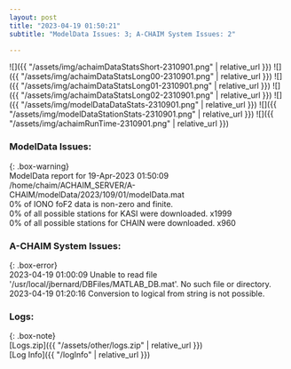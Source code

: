 ```yaml
---
layout: post
title: "2023-04-19 01:50:21"
subtitle: "ModelData Issues: 3; A-CHAIM System Issues: 2"

---
```


![]({{ "/assets/img/achaimDataStatsShort-2310901.png" | relative_url }})
![]({{ "/assets/img/achaimDataStatsLong00-2310901.png" | relative_url }})
![]({{ "/assets/img/achaimDataStatsLong01-2310901.png" | relative_url }})
![]({{ "/assets/img/achaimDataStatsLong02-2310901.png" | relative_url }})
![]({{ "/assets/img/modelDataDataStats-2310901.png" | relative_url }})
![]({{ "/assets/img/modelDataStationStats-2310901.png" | relative_url }})
![]({{ "/assets/img/achaimRunTime-2310901.png" | relative_url }})


### ModelData Issues:  
  
{: .box-warning}  
 ModelData report for 19-Apr-2023 01:50:09   
 /home/chaim/ACHAIM_SERVER/A-CHAIM/modelData/2023/109/01/modelData.mat   
 0% of IONO foF2 data is non-zero and finite.   
 0% of all possible stations for KASI were downloaded. x1999   
 0% of all possible stations for CHAIN were downloaded. x960   
  
### A-CHAIM System Issues:  
  
{: .box-error}  
2023-04-19 01:00:09 Unable to read file '/usr/local/jbernard/DBFiles/MATLAB_DB.mat'. No such file or directory.  
2023-04-19 01:20:16 Conversion to logical from string is not possible.  

### Logs:  
  
{: .box-note}  
[Logs.zip]({{ "/assets/other/logs.zip" | relative_url }})  
[Log Info]({{ "/logInfo" | relative_url }})  
